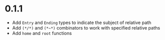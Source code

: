 # 0.1.1
* Add `Entry` and `Ending` types to indicate the subject of relative path
* Add `(*/*)` and `(*~*)` combinators to work with specified relative paths
* Add `home` and `root` functions
